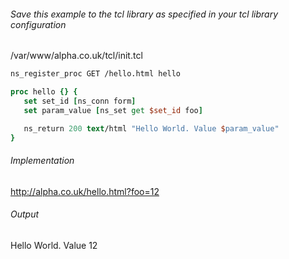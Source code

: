 ###### Save this example to the tcl library as specified in your tcl library configuration

/var/www/alpha.co.uk/tcl/init.tcl

```tcl
ns_register_proc GET /hello.html hello

proc hello {} {
   set set_id [ns_conn form]
   set param_value [ns_set get $set_id foo]

   ns_return 200 text/html "Hello World. Value $param_value"
}
```

###### Implementation
http://alpha.co.uk/hello.html?foo=12


###### Output
Hello World. Value 12
